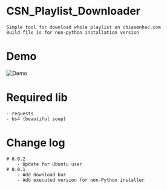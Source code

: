 # CSN_Playlist_Downloader
    Simple tool for download whole playlist on chiasenhac.com
    Build file is for non-python installation version

# Demo
![Demo](http://g.recordit.co/90DmoF221P.gif)
    
# Required lib
    - requests
    - bs4 (beautiful soup)
   
# Change log
    # 0.0.2
    	- Update for Ubuntu user
    # 0.0.1
        - Add download bar
        - Add executed version for non-Python installer


